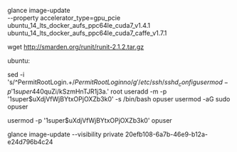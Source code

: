 

glance image-update \
	       --property accelerator_type=gpu_pcie \
	ubuntu_14_lts_docker_aufs_ppc64le_cuda7_v1.4.1
	ubuntu_14_lts_docker_aufs_ppc64le_cuda7_caffe_v1.7.1



wget http://smarden.org/runit/runit-2.1.2.tar.gz





ubuntu:


sed -i 's/^PermitRootLogin.\+$/PermitRootLogin no/g' /etc/ssh/sshd_config
usermod -p '$1$super$440quZi/kSzmHnTJR1j3a.' root
useradd -m -p '$1$super$uXdjVfWjBYtxOPjOXZb3k0' -s /bin/bash opuser
usermod -aG sudo opuser



usermod -p '$1$super$uXdjVfWjBYtxOPjOXZb3k0' opuser


glance image-update --visibility private 20efb108-6a7b-46e9-b12a-e24d796b4c24
